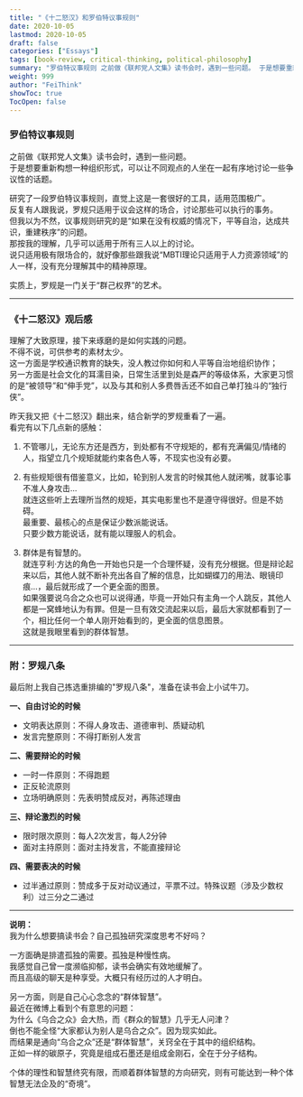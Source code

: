 ```yaml
---
title: "《十二怒汉》和罗伯特议事规则"
date: 2020-10-05
lastmod: 2020-10-05
draft: false
categories: ["Essays"]
tags: [book-review, critical-thinking, political-philosophy]
summary: "罗伯特议事规则 之前做《联邦党人文集》读书会时，遇到一些问题。 于是想要重新构想一种组织形式，可以让不同观点的人坐在一起有序地讨论一些争议性的话题。..."
weight: 999
author: "FeiThink"
showToc: true
TocOpen: false
---
```




### **罗伯特议事规则**

之前做《联邦党人文集》读书会时，遇到一些问题。  
于是想要重新构想一种组织形式，可以让不同观点的人坐在一起有序地讨论一些争议性的话题。

研究了一段罗伯特议事规则，直觉上这是一套很好的工具，适用范围极广。  
反复有人跟我说，罗规只适用于议会这样的场合，讨论那些可以执行的事务。  
但我以为不然，议事规则研究的是“如果在没有权威的情况下，平等自治，达成共识，重建秩序”的问题。  
那按我的理解，几乎可以适用于所有三人以上的讨论。  
说只适用极有限场合的，就好像那些跟我说“MBTI理论只适用于人力资源领域”的人一样，没有充分理解其中的精神原理。

实质上，罗规是一门关于“群己权界”的艺术。

---

### **《十二怒汉》观后感**

理解了大致原理，接下来琢磨的是如何实践的问题。  
不得不说，可供参考的素材太少。  
这一方面是学校通识教育的缺失，没人教过你如何和人平等自治地组织协作；  
另一方面是社会文化的耳濡目染，日常生活里到处是森严的等级体系，大家更习惯的是“被领导”和“伸手党”，以及与其和别人多费唇舌还不如自己单打独斗的“独行侠”。

昨天我又把《十二怒汉》翻出来，结合新学的罗规重看了一遍。  
看完有以下几点新的感触：  
1. 不管哪儿，无论东方还是西方，到处都有不守规矩的，都有充满偏见/情绪的人，指望立几个规矩就能约束各色人等，不现实也没有必要。

2. 有些规矩很有借鉴意义，比如，轮到别人发言的时候其他人就闭嘴，就事论事不准人身攻击…  
就连这些听上去理所当然的规矩，其实电影里也不是遵守得很好。但是不妨碍。  
最重要、最核心的点是保证少数派能说话。  
只要少数方能说话，就有能以理服人的机会。

3. 群体是有智慧的。  
就连亨利·方达的角色一开始也只是一个合理怀疑，没有充分根据。但是辩论起来以后，其他人就不断补充出各自了解的信息，比如蝴蝶刀的用法、眼镜印痕…，最后就形成了一个更全面的图景。  
如果强要说乌合之众也可以说得通，毕竟一开始只有主角一个人跳反，其他人都是一窝蜂地认为有罪。但是一旦有效交流起来以后，最后大家就都看到了一个，相比任何一个单人刚开始看到的，更全面的信息图景。  
这就是我眼里看到的群体智慧。

---

### **附：罗规八条**

最后附上我自己拣选重排编的"罗规八条"，准备在读书会上小试牛刀。

**一、自由讨论的时候**
- 文明表达原则：不得人身攻击、道德审判、质疑动机
- 发言完整原则：不得打断别人发言

**二、需要辩论的时候**
- 一时一件原则：不得跑题
- 正反轮流原则
- 立场明确原则：先表明赞成反对，再陈述理由

**三、辩论激烈的时候**
- 限时限次原则：每人2次发言，每人2分钟
- 面对主持原则：面对主持发言，不能直接辩论

**四、需要表决的时候**
- 过半通过原则：赞成多于反对动议通过，平票不过。特殊议题（涉及少数权利）过三分之二通过

---

**说明：**  
我为什么想要搞读书会？自己孤独研究深度思考不好吗？

一方面确是排遣孤独的需要。孤独是种慢性病。  
我感觉自己曾一度濒临抑郁，读书会确实有效地缓解了。  
而且高级的聊天是种享受。大概只有经历过的人才明白。

另一方面，则是自己心心念念的“群体智慧”。  
最近在微博上看到个有意思的问题：  
为什么《乌合之众》会大热，而《群众的智慧》几乎无人问津？  
倒也不能全怪“大家都认为别人是乌合之众”。因为现实如此。  
而结果是通向“乌合之众”还是“群体智慧”，关窍全在于其中的组织结构。  
正如一样的碳原子，究竟是组成石墨还是组成金刚石，全在于分子结构。

个体的理性和智慧终究有限，而顺着群体智慧的方向研究，则有可能达到一种个体智慧无法企及的“奇境”。
